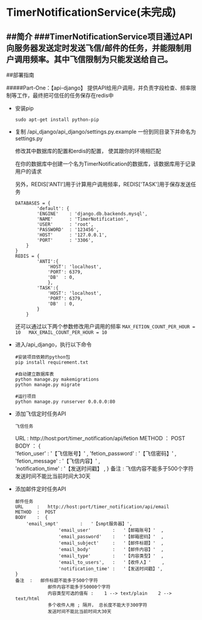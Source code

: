 # TimerNotificationService(未完成)

##简介
###TimerNotificationService项目通过API向服务器发送定时发送飞信/邮件的任务，并能限制用户调用频率。其中飞信限制为只能发送给自己。
---

##部署指南

#####Part-One：【api-django】 提供API给用户调用，并负责字段检查、频率限制等工作，最终把可信任的任务保存在redis中
*   安装pip
	
	```	
	sudo apt-get install python-pip
	```
*   复制 /api_django/api_django/settings.py.example 一份到同目录下并命名为 settings.py
    
    修改其中数据库的配置和erdis的配置， 使其跟你的环境相匹配
    
    在你的数据库中创建一个名为TimerNotification的数据库，该数据库用于记录用户的请求

    另外，REDIS['ANTI']用于计算用户调用频率，REDIS['TASK']用于保存发送任务
	```    
	DATABASES = {
    		'default': {
			'ENGINE'	: 'django.db.backends.mysql',
			'NAME'		: 'TimerNotification',
			'USER'		: 'root',
			'PASSWORD'	: '123456',
			'HOST'		: '127.0.0.1',
			'PORT'		: '3306',
		}
	}
	REDIS = {
        	'ANTI':{
	        	'HOST': 'localhost',
	        	'PORT': 6379,
	        	'DB'  : 0,
            	},	
    		'TASK':{
	    		'HOST': 'localhost',
	    		'PORT': 6379,
	    		'DB'  : 0,
        	}	
    	}
	```
    还可以通过以下两个参数修改用户调用的频率
    	```
    	MAX_FETION_COUNT_PER_HOUR = 10  
        MAX_EMAIL_COUNT_PER_HOUR = 10
        ```
*   进入/api_django，执行以下命令
        	
		#安装项目依赖的python包
        pip install requirement.txt
        
        #自动建立数据库表
        python manage.py makemigrations
        python manage.py migrate

        #运行项目
        python manage.py runserver 0.0.0.0:80
*   添加飞信定时任务API
   
		飞信任务
	URL     :   http://host:port/timer_notification/api/fetion
        METHOD  ：  POST
        BODY    ：  {   
                        'fetion_user'       :   '【飞信账号】'  , 
                        'fetion_password'   :   '【飞信密码】'  ,  
                        'fetion_message'    :  	'【飞信内容】'  ,     
                        'notification_time' :   '【发送时间戳】 ,
        }
        备注    :   飞信内容不能多于500个字符
                    发送时间不能比当前时间大30天

*   添加邮件定时任务API
   
        邮件任务
        URL     :   http://host:port/timer_notification/api/email
        METHOD  :  POST
        BODY    :  {   	
			'email_smpt'	    :	'【smpt服务器】',      
                        'email_user'        :   '【邮箱账号】'  ,                                          
                        'email_password'    :  	'【邮箱密码】'  ,           
                        'email_subject'     :   '【邮件标题】'  ,                                                     
                        'email_body'        :   '【邮件内容】'  ,                                                     
                        'email_type'        :   '【内容类型】'  ,                                       
                        'email_to_users',   :   '【收件人】'    ,                                                 
                        'notification_time' :   '【发送时间戳】',
        }
		备注	:   邮件标题不能多于500个字符
                    邮件内容不能多于50000个字符
                    内容类型可选的值有 :    1 --> text/plain    2 --> text/html
                    多个收件人用 ; 隔开， 总长度不能大于300字符
                    发送时间不能比当前时间大30天
